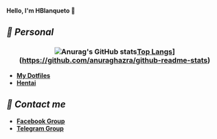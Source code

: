 **Hello, I'm HBlanqueto 👋**
## ***📂 Personal***

<div align="center">
    <h3>
        
![Anurag's GitHub stats](https://github-readme-stats.vercel.app/api?username=anuraghazra&show_icons=true&theme=dark)[Top Langs](https://github-readme-stats.vercel.app/api/top-langs/?username=HBlanqueto&show_icons=true&theme=dark)](https://github.com/anuraghazra/github-readme-stats)
</h3>
</div>

- **[My Dotfiles](https://github.com/Hblanqueto/The-Sensuals-Dotfiles)**
- **[Hentai](https://www.youtube.com/watch?v=WQRObrOqXho)**

## ***👥 Contact me***
- **[Facebook Group](https://www.youtube.com/watch?v=ttD1FsN31cw&ab_channel=LleinsAlexanderAmayoQuintana3)**
- **[Telegram Group](https://t.me/XUnixCommunity)**

